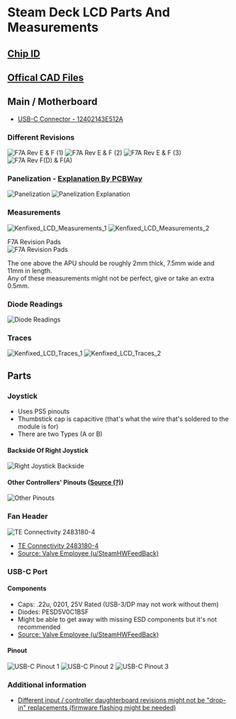 # Steam Deck LCD Parts And Measurements

## [Chip ID](https://www.ifixit.com/Guide/Steam+Deck+Chip+ID/147811)

## [Offical CAD Files](https://gitlab.steamos.cloud/SteamDeck/hardware)

## Main / Motherboard
- [USB-C Connector - 12402143E512A](https://www.amphenol-cs.com/product/12402143e512a.html)

### Different Revisions
![F7A Rev E & F (1)](../../Images/LCD/Production/KenFixed_LCD_Motherboard_F7A_E_F_1.png)
![F7A Rev E & F (2)](../../Images/LCD/Production/KenFixed_LCD_Motherboard_F7A_E_F_2.png)
![F7A Rev E & F (3)](../../Images/LCD/Production/KenFixed_LCD_Motherboard_F7A_E_F_3.png)
![F7A Rev F(D) & F(A)](../../Images/LCD/Production/KenFixed_LCD_Motherboard_F7A_FD_FA_1.png)

### Panelization - [Explanation By PCBWay](https://www.pcbway.com/blog/PCB_Basic_Information/What_is_PCB_Panelization_PCB_Knowledge_eaf7e88f.html)
![Panelization](../../Images/LCD/Production/KenFixed_LCD_Motherboards_B_D_A.png)
![Panelization Explanation](../../Images/LCD/Production/Dan2wik_Panelization_Tags_Explanation.png)

### Measurements

![Kenfixed_LCD_Measurements_1](../../Images/Measurements/Kenfixed_LCD_Measurements_1.png)
![Kenfixed_LCD_Measurements_2](../../Images/Measurements/Kenfixed_LCD_Measurements_2.png)

F7A Revision Pads  
![F7A Revision Pads](../../Images/Measurements/Kenfixed_LCD_F7A_Pads.png)

The one above the APU should be roughly 2mm thick, 7.5mm wide and 11mm in length.  
Any of these measurements might not be perfect, give or take an extra 0.5mm.

### Diode Readings
![Diode Readings](../../Images/Measurements/KenFixed_LCD_OLED_Diode_Readings.png)

### Traces
![Kenfixed_LCD_Traces_1](../../Images/Traces/Kenfixed_LCD_Traces_1.png)
![Kenfixed_LCD_Traces_2](../../Images/Traces/Kenfixed_LCD_Traces_2.png)

## Parts

### Joystick
- Uses PS5 pinouts
- Thumbstick cap is capacitive (that's what the wire that's soldered to the module is for)
- There are two Types (A or B)

#### Backside Of Right Joystick
![Right Joystick Backside](../../Images/LCD/Production/Kenfixed_LCD_Joystick_Backside.png)

#### Other Controllers' Pinouts ([Source (?)](https://www.reddit.com/r/ConsoleRepairUK/comments/18i6al8/ps5_ps4_xbox_hall_effect_analog_stick_pinout/))
![Other Pinouts](../../Images/Measurements/4nH3r0_Controller_Pinouts.webp)

### Fan Header
![TE Connectivity 2483180-4](../../Images/Other/Mouser_TE_Connectivity_2483180-4.png)
- [TE Connectivity 2483180-4](https://eu.mouser.com/ProductDetail/TE-Connectivity/2483180-4?qs=sGAEpiMZZMvlX3nhDDO4ADM3qnTU%252BbjxNmfJQeot/Po%3D)
- [Source: Valve Employee (u/SteamHWFeedBack)](https://www.reddit.com/r/SteamDeck/comments/1j0k1y0/comment/mfceils/)

### USB-C Port

#### Components
- Caps: .22u, 0201, 25V Rated (USB-3/DP may not work without them)
- Diodes: PESD5V0C1BSF
- Might be able to get away with missing ESD components but it's not recommended
- [Source: Valve Employee (u/SteamHWFeedBack)](https://www.reddit.com/r/SteamDeck/comments/1j0k1y0/comment/mfc7u68/)

#### Pinout
![USB-C Pinout 1](../../Images/Measurements/Ayo_Gart_LCD_USB-C_Pinout_1.png)
![USB-C Pinout 2](../../Images/Measurements/Ayo_Gart_LCD_USB-C_Pinout_2.png)
![USB-C Pinout 3](../../Images/Measurements/Ayo_Gart_LCD_USB-C_Pinout_3.png)

### Additional information
- [Different input / controller daughterboard revisions might not be "drop-in" replacements (firmware flashing might be needed)](https://www.reddit.com/r/SteamDeckModded/comments/1gcftli/can_i_really_use_a_rev_f_instead_of_another_rev_g/)